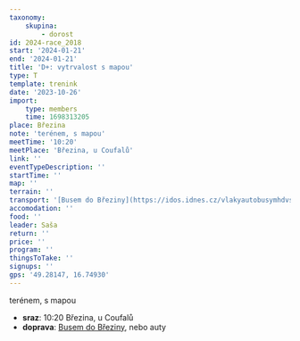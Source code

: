 ```yaml
---
taxonomy:
    skupina:
        - dorost
id: 2024-race_2018
start: '2024-01-21'
end: '2024-01-21'
title: 'D+: vytrvalost s mapou'
type: T
template: trenink
date: '2023-10-26'
import:
    type: members
    time: 1698313205
place: Březina
note: 'terénem, s mapou'
meetTime: '10:20'
meetPlace: 'Březina, u Coufalů'
link: ''
eventTypeDescription: ''
startTime: ''
map: ''
terrain: ''
transport: '[Busem do Březiny](https://idos.idnes.cz/vlakyautobusymhdvse/spojeni/prehled/?p=Fyb5SSWpsOpfNdTbad2ENE6AFz6uSaftZ9mSp:JbjSAgJJMhLJbhte3AP8OEti6QgVnVTLcB7y8-), nebo auty'
accomodation: ''
food: ''
leader: Saša
return: ''
price: ''
program: ''
thingsToTake: ''
signups: ''
gps: '49.28147, 16.74930'
---
```


terénem, s mapou
* **sraz**: 10:20 Březina, u Coufalů
* **doprava**: [Busem do Březiny](https://idos.idnes.cz/vlakyautobusymhdvse/spojeni/prehled/?p=Fyb5SSWpsOpfNdTbad2ENE6AFz6uSaftZ9mSp:JbjSAgJJMhLJbhte3AP8OEti6QgVnVTLcB7y8-), nebo auty
